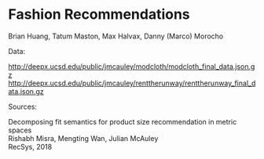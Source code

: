 # Fashion Recommendations

Brian Huang, Tatum Maston, Max Halvax, Danny (Marco) Morocho

Data:

http://deepx.ucsd.edu/public/jmcauley/modcloth/modcloth_final_data.json.gz
http://deepx.ucsd.edu/public/jmcauley/renttherunway/renttherunway_final_data.json.gz


Sources:

Decomposing fit semantics for product size recommendation in metric spaces
<br>
Rishabh Misra, Mengting Wan, Julian McAuley
<br>
RecSys, 2018
